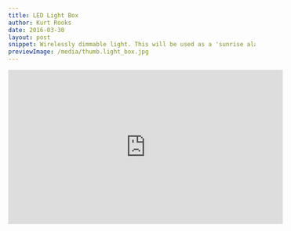 ```yaml
---
title: LED Light Box
author: Kurt Rooks
date: 2016-03-30
layout: post
snippet: Wirelessly dimmable light. This will be used as a 'sunrise alarm clock', fading from off to on over 30 minutes
previewImage: /media/thumb.light_box.jpg
---
```


<div class="youtubevideowrap">
<div class="video-container">
<iframe width="560" height="315" src="https://www.youtube.com/embed/H5_en0vXxPs" frameborder="0" allowfullscreen></iframe>
</div>
</div>
